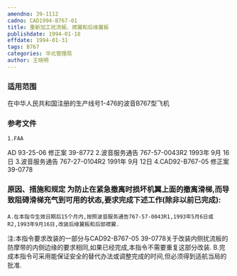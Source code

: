 ```yaml
---
amendno: 39-1112
cadno: CAD1994-B767-01
title: 重新加工扰流板、襟翼和后缘翼板
publishdate: 1994-01-18
effdate: 1994-01-31
tags: B767
categories: 华北管理局
author: 王晓明
---
```


### 适用范围 
在中华人民共和国注册的生产线号1-476的波音B767型飞机

### 参考文件
    1.FAA 
AD 93-25-06  修正案 39-8772 
    2.波音服务通告 767-57-0043R2 1993年 9月 16日
    3.波音服务通告 767-27-0104R2 1991年 9月 12日
 4.CAD92-B767-05 修正案 39-0778 


### 原因、措施和规定 为防止在紧急撤离时损坏机翼上面的撤离滑梯,而导致阻碍滑梯充气到可用的状态,要求完成下述工作(除非以前已完成): 
    A.在本指令生效日期后15个月内,按照波音服务通告767-57-0043R1,1993年5月6日或R2,1993年9月16日,改装后缘翼板和后部襟翼. 
注:本指令要求改装的一部分与CAD92-B767-05 39-0778关于改装内侧扰流板的防摩带的内侧边缘的要求相同,如果已经完成,本指令不需要重复这部分改装. 
    B.完成本指令可采用能保证安全的替代办法或调整完成的时间,但必须得到适航当局的批准.

    
